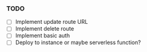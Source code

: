 ### TODO

-   [ ] Implement update route URL
-   [ ] Implement delete route
-   [ ] Implement basic auth
-   [ ] Deploy to instance or maybe serverless function?

